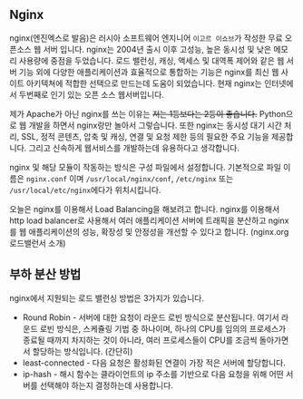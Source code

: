 ## Nginx

nginx(엔진엑스로 발음)은 러시아 소프트웨어 엔지니어 `이고르 이쇼브`가 작성한 무료 오픈소스 웹 서버 입니다. 
nginx는 2004년 출시 이후 고성능, 높은 동시성 및 낮은 메모리 사용량에 중점을 두었습니다. 
로드 밸런싱, 캐싱, 액세스 및 대역폭 제어와 같은 웹 서버 기능 외에 다양한 애플리케이션과 효율적으로 통합하는 기능은 nginx를 
최신 웹 사이트 아키텍쳐에 적합한 선택으로 만드는데 도움이 되었습니다. 현재 nginx는 인터넷에서 두번째로 인기 있는 오픈 소스 웹서버입니다. 

제가 Apache가 아닌 nginx를 쓰는 이유는 ~~저는 1등보다는 2등이 좋습니다.~~ Python으로 웹 개발을 하면서 nginx랑만 놀아서 그렇습니다. 또한 nginx는 동시성 대기 시간 처리, SSL, 정적 콘텐츠, 압축 및 캐싱, 연결 및 요청 제한 등의 필요한 주요 기능을 제공합니다. 그리고 신속하게 웹서비스를 개발하는데 유용하다고 생각합니다. 

nginx 및 해당 모듈이 작동하는 방식은 구성 파일에서 설정합니다. 기본적으로 파일 이름은 `nginx.conf` 이며 `/usr/local/nginx/conf`, `/etc/nginx` 또는 `/usr/local/etc/nginx`에다가 위치시킵니다. 

오늘은 nginx를 이용해서 Load Balancing을 해보려고 합니다. nginx를 이용해서 http load balancer로 사용해서 여러 애플리케이션 서버에 트래픽을 분산하고 nginx를 웹 애플리케이션의 성능, 확장성 및 안정성을 개선할 수 있다고 합니다. (nginx.org 로드밸런서 소개) 

## 부하 분산 방법

nginx에서 지원되는 로드 밸런싱 방법은 3가지가 있습니다. 
 
 * Round Robin - 서버에 대한 요청이 라운드 로빈 방식으로 분산됩니다. 여기서 라운드 로빈 방식은, 스케쥴링 기법 중 하나이며, 하나의 CPU를 임의의 프로세스가 종료될 때까지 차지하는 것이 아니라, 여러 프로세스들이 CPU를 조금씩 돌아가면서 할당하는 방식입니다. (간단히) 
 * least-connected - 다음 요청은 활성화된 연결이 가장 적은 서버에 할당합니다. 
 * ip-hash - 해시 함수는 클라이언트의 ip 주소를 기반으로 다음 요청을 위해 어떤 서버를 선택해야 하는지 결정하는데 사용합니다.
